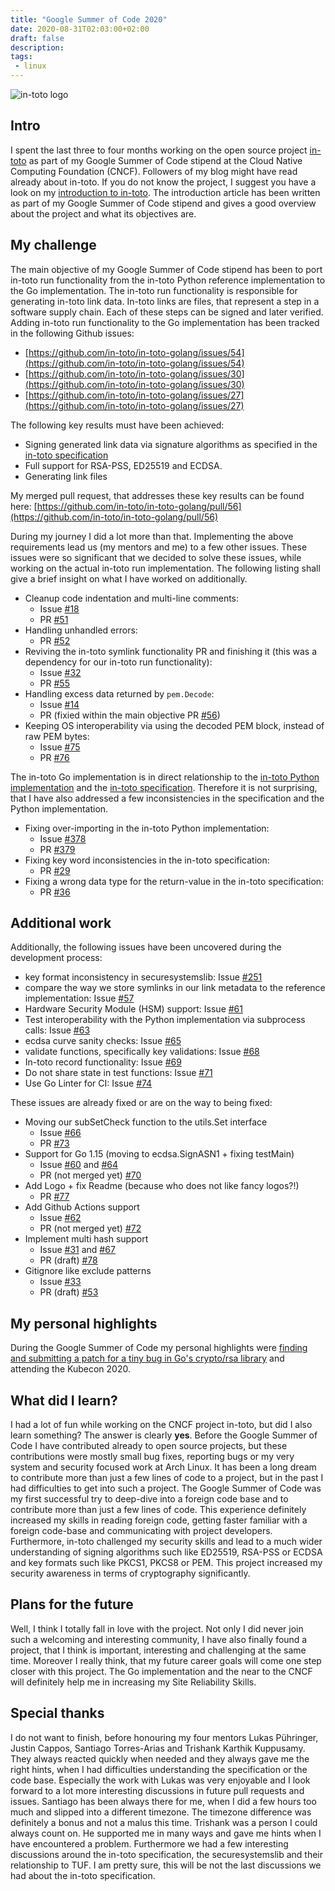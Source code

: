 ```yaml
---
title: "Google Summer of Code 2020"
date: 2020-08-31T02:03:00+02:00
draft: false
description:
tags:
 - linux
---
```


![in-toto logo](/img/in-toto-horizontal-color-white.png)

## Intro

I spent the last three to four months working on the open source project [in-toto](https://in-toto.io) as part
of my Google Summer of Code stipend at the Cloud Native Computing Foundation (CNCF).
Followers of my blog might have read already about in-toto. If you do not know the project, I
suggest you have a look on my [introduction to in-toto](/posts/introduction-to-in-toto/).
The introduction article has been written as part of my Google Summer of Code stipend and gives
a good overview about the project and what its objectives are.

## My challenge

The main objective of my Google Summer of Code stipend has been to port in-toto run functionality
from the in-toto Python reference implementation to the Go implementation. The in-toto run functionality
is responsible for generating in-toto link data. In-toto links are files, that represent a step
in a software supply chain. Each of these steps can be signed and later verified.
Adding in-toto run functionality to the Go implementation has been tracked in the following Github issues:

*  [https://github.com/in-toto/in-toto-golang/issues/54](https://github.com/in-toto/in-toto-golang/issues/54)
*  [https://github.com/in-toto/in-toto-golang/issues/30](https://github.com/in-toto/in-toto-golang/issues/30)
*  [https://github.com/in-toto/in-toto-golang/issues/27](https://github.com/in-toto/in-toto-golang/issues/27)

The following key results must have been achieved:

* Signing generated link data via signature algorithms as specified in the [in-toto specification](https://github.com/in-toto/docs/blob/master/in-toto-spec.md)
* Full support for RSA-PSS, ED25519 and ECDSA.
* Generating link files

My merged pull request, that addresses these key results can be found here: [https://github.com/in-toto/in-toto-golang/pull/56](https://github.com/in-toto/in-toto-golang/pull/56)

During my journey I did a lot more than that. Implementing the above requirements lead us (my mentors and me) to a few other issues.
These issues were so significant that we decided to solve these issues, while working on the actual in-toto run implementation.
The following listing shall give a brief insight on what I have worked on additionally.

* Cleanup code indentation and multi-line comments:
	* Issue [#18](https://github.com/in-toto/in-toto-golang/issues/18)
	* PR [#51](https://github.com/in-toto/in-toto-golang/pull/51)
* Handling unhandled errors:
	* PR [#52](https://github.com/in-toto/in-toto-golang/pull/52)
* Reviving the in-toto symlink functionality PR and finishing it (this was a dependency for our in-toto run functionality):
	* Issue [#32](https://github.com/in-toto/in-toto-golang/issues/32)
	* PR [#55](https://github.com/in-toto/in-toto-golang/pull/55)
* Handling excess data returned by `pem.Decode`:
	* Issue [#14](https://github.com/in-toto/in-toto-golang/issues/14)
	* PR (fixied within the main objective PR [#56](https://github.com/in-toto/in-toto-golang/pull/56))
* Keeping OS interoperability via using the decoded PEM block, instead of raw PEM bytes:
	* Issue [#75](https://github.com/in-toto/in-toto-golang/issues/75)
	* PR [#76](https://github.com/in-toto/in-toto-golang/pull/76)

The in-toto Go implementation is in direct relationship to the [in-toto Python implementation](https://github.com/in-toto/in-toto) and the [in-toto specification](https://github.com/in-toto/docs/blob/master/in-toto-spec.md). Therefore it is not surprising, that I have also addressed a few inconsistencies
in the specification and the Python implementation.

* Fixing over-importing in the in-toto Python implementation:
	* Issue [#378](https://github.com/in-toto/in-toto/issues/378)
	* PR [#379](https://github.com/in-toto/in-toto/pull/379)
* Fixing key word inconsistencies in the in-toto specification:
	* PR [#29](https://github.com/in-toto/docs/pull/29)
* Fixing a wrong data type for the return-value in the in-toto specification:
	* PR [#36](https://github.com/in-toto/docs/pull/36)

## Additional work

Additionally, the following issues have been uncovered during the development process:

* key format inconsistency in securesystemslib: Issue [#251](https://github.com/secure-systems-lab/securesystemslib/issues/251)
* compare the way we store symlinks in our link metadata to the reference implementation: Issue [#57](https://github.com/in-toto/in-toto-golang/issues/57)
* Hardware Security Module (HSM) support: Issue [#61](https://github.com/in-toto/in-toto-golang/issues/61)
* Test interoperability with the Python implementation via subprocess calls: Issue [#63](https://github.com/in-toto/in-toto-golang/issues/63)
* ecdsa curve sanity checks: Issue [#65](https://github.com/in-toto/in-toto-golang/issues/65)
* validate functions, specifically key validations: Issue [#68](https://github.com/in-toto/in-toto-golang/issues/68)
* In-toto record functionality: Issue [#69](https://github.com/in-toto/in-toto-golang/issues/69)
* Do not share state in test functions: Issue [#71](https://github.com/in-toto/in-toto-golang/issues/71)
* Use Go Linter for CI: Issue [#74](https://github.com/in-toto/in-toto-golang/issues/74)

These issues are already fixed or are on the way to being fixed:

* Moving our subSetCheck function to the utils.Set interface
	* Issue [#66](https://github.com/in-toto/in-toto-golang/issues/66)
	* PR [#73](https://github.com/in-toto/in-toto-golang/pull/73)
* Support for Go 1.15 (moving to ecdsa.SignASN1 + fixing testMain)
	* Issue [#60](https://github.com/in-toto/in-toto-golang/issues/60) and [#64](https://github.com/in-toto/in-toto-golang/issues/64)
	* PR (not merged yet) [#70](https://github.com/in-toto/in-toto-golang/pull/70)
* Add Logo + fix Readme (because who does not like fancy logos?!)
	* PR [#77](https://github.com/in-toto/in-toto-golang/pull/77)
* Add Github Actions support
	* Issue [#62](https://github.com/in-toto/in-toto-golang/issues/62)
	* PR (not merged yet) [#72](https://github.com/in-toto/in-toto-golang/pull/72)
* Implement multi hash support
	* Issue [#31](https://github.com/in-toto/in-toto-golang/issues/31) and [#67](https://github.com/in-toto/in-toto-golang/issues/67)
	* PR (draft) [#78](https://github.com/in-toto/in-toto-golang/pull/78)
* Gitignore like exclude patterns
	* Issue [#33](https://github.com/in-toto/in-toto-golang/issues/33)
	* PR (draft) [#53](https://github.com/in-toto/in-toto-golang/pull/53)

## My personal highlights

During the Google Summer of Code my personal highlights were [finding and submitting a patch for a tiny bug in Go's crypto/rsa library](https://go-review.googlesource.com/c/go/+/240008) and attending the Kubecon 2020.

## What did I learn?

I had a lot of fun while working on the CNCF project in-toto, but did I also
learn something? The answer is clearly **yes**.  Before the Google Summer of
Code I have contributed already to open source projects, but these
contributions were mostly small bug fixes, reporting bugs or my very system and
security focused work at Arch Linux.  It has been a long dream to contribute
more than just a few lines of code to a project, but in the past I had
difficulties to get into such a project. The Google Summer of Code was my first
successful try to deep-dive into a foreign code base and to contribute more
than just a few lines of code. This experience definitely increased my skills
in reading foreign code, getting faster familiar with a foreign code-base and
communicating with project developers. Furthermore, in-toto challenged my
security skills and lead to a much wider understanding of signing algorithms
such like ED25519, RSA-PSS or ECDSA and key formats such like PKCS1, PKCS8 or
PEM. This project increased my security awareness in terms of cryptography
significantly.

## Plans for the future

Well, I think I totally fall in love with the project. Not only I did never
join such a welcoming and interesting community, I have also finally found a
project, that I think is important, interesting and challenging at the same
time. Moreover I really think, that my future career goals will come one step
closer with this project. The Go implementation and the near to the CNCF will
definitely help me in increasing my Site Reliability Skills.

## Special thanks

I do not want to finish, before honouring my four mentors Lukas Pühringer,
Justin Cappos, Santiago Torres-Arias and Trishank Karthik Kuppusamy. They
always reacted quickly when needed and they always gave me the right hints,
when I had difficulties understanding the specification or the code base.
Especially the work with Lukas was very enjoyable and I look forward to a lot
more interesting discussions in future pull requests and issues. Santiago has
been always there for me, when I did a few hours too much and slipped into a
different timezone. The timezone difference was definitely a bonus and not a
malus this time. Trishank was a person I could always count on. He supported me
in many ways and gave me hints when I have encountered a problem. Furthermore
we had a few interesting discussions around the in-toto specification, the
securesystemslib and their relationship to TUF. I am pretty sure, this will be
not the last discussions we had about the in-toto specification.
